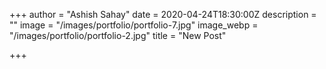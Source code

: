 +++
author = "Ashish Sahay"
date = 2020-04-24T18:30:00Z
description = ""
image = "/images/portfolio/portfolio-7.jpg"
image_webp = "/images/portfolio/portfolio-2.jpg"
title = "New Post"

+++
